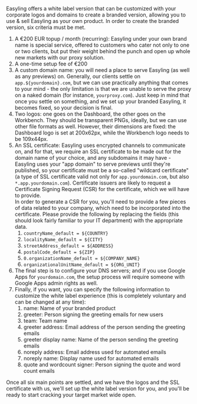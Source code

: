 Easyling offers a white label version that can be customized with your corporate logos and domains to create a branded version, allowing you to use & sell Easyling as your own product. In order to create the branded version, six criteria must be met.

1. A €200 EUR topup / month (recurring): Easyling under your own brand name is special service, offered to customers who cater not only to one or two clients, but put their weight behind the punch and open up whole new markets with our proxy solution. 
2. A one-time setup fee of €200
3. A custom domain name: you will need a place to serve Easyling (as well as any previews) on. Generally, our clients settle on `app.${yourdomain}.com`, but we can use practically anything that comes to your mind - the only limitation is that we are unable to serve the proxy on a naked domain (for instance, `yourproxy.com`). Just keep in mind that once you settle on something, and we set up your branded Easyling, it becomes fixed, so your decision is final.
4. Two logos: one goes on the Dashboard, the other goes on the Workbench. They should be transparent PNGs, ideally, but we can use other file formats as well. However, their dimensions are fixed: the Dashboard logo is set at 200x62px, while the Workbench logo needs to be 109x44px. 
5. An SSL certificate: Easyling uses encrypted channels to communicate on, and for that, we require an SSL certificate to be made out for the domain name of your choice, and any subdomains it may have - Easyling uses your "app domain" to serve previews until they're published, so your certificate must be a so-called "wildcard certificate" (a type of SSL certificate valid not only for `app.yourdomain.com`, but also `*.app.yourdomain.com`). Certificate issuers are likely to request a Certificate Signing Request (CSR) for the certificate, which we will have to provide.  
In order to generate a CSR for you, you'll need to provide a few pieces of data related to your company, which need to be incorporated into the certificate. Please provide the following by replacing the fields (this should look fairly familiar to your IT department) with the appropriate data.
	1. `countryName_default = ${COUNTRY}`
	2. `localityName_default = ${CITY}`
	3. `streetAddress_default = ${ADDRESS}`
	4. `postalCode_default = ${ZIP}`
	5. `0.organizationName_default = ${COMPANY_NAME}`
	6. `organizationalUnitName_default = ${ORG_UNIT}`
6. The final step is to configure your DNS servers; and if you use Google Apps for `yourdomain.com`, the setup process will require someone with Google Apps admin rights as well.
7. Finally, if you want, you can specify the following information to customize the white label experience (this is completely voluntary and can be changed at any time):
	1. name: Name of your branded product
	2. greeter: Person signing the greeting emails for new users
	3. team: Team name 
	4. greeter address: Email address of the person sending the greeting emails
	5. greeter display name: Name of the person sending the greeting emails
	6. noreply address: Email address used for automated emails
	7. noreply name: Display name used for automated emails
	8. quote and wordcount signer: Person signing the quote and word count emails

Once all six main points are settled, and we have the logos and the SSL certificate with us, we'll set up the white label version for you, and you'll be ready to start cracking your target market wide open.